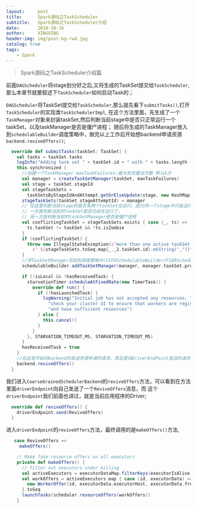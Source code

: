 ```yaml
---
layout:     post
title:      Spark源码之TaskScheduler
subtitle:   Spark源码之TaskScheduler介绍
date:       2018-10-16
author:     XINGXING
header-img: img/post-bg-rwd.jpg
catalog: true
tags:
    - Spark
---
```


>
>Spark源码之TaskScheduler介绍篇
> 


前面`DAGScheduler`将stage划分好之后,又将生成的TaskSet提交给`TaskScheduler`,那么本章节就要叙述下`TaskScheduler`如何启动Task的；



`DAGScheduler`将TaskSet提交给`TaskScheduler`,那么就先看下`submitTasks()`,打开`TaskScheduler`的实现类`TaskSchedulerImpl`,
在这个方法里面，先生成了一个`TaskManager`对象来封装taskSet,然后判断当前stage中是否只正常运行一个taskSet，以及taskManager是否是僵尸进程；
随后将生成的TaskManager放入到`schedulableBuilder`调度策略中，做完以上工作后开始想backend申请资源`backend.reviveOffers()`;

```scala
  override def submitTasks(taskSet: TaskSet) {
    val tasks = taskSet.tasks
    logInfo("Adding task set " + taskSet.id + " with " + tasks.length + " tasks")
    this.synchronized {
      //创建一个TaskManager maxTaskFailures:最大失败重试次数 默认4次
      val manager = createTaskSetManager(taskSet, maxTaskFailures)
      val stage = taskSet.stageId
      val stageTaskSets =
        taskSetsByStageIdAndAttempt.getOrElseUpdate(stage, new HashMap[Int, TaskSetManager])
      stageTaskSets(taskSet.stageAttemptId) = manager
      // 在这里判断当前stage的是否有两个taskSet在运行，因为同一个stage中只能运行一个taskSet
      // 一方面判断当前的TaskSet是否已经在运行了，
      // 另一方面判断当前的taskSetManager是否是僵尸进程
      val conflictingTaskSet = stageTaskSets.exists { case (_, ts) =>
        ts.taskSet != taskSet && !ts.isZombie
      }
      if (conflictingTaskSet) {
        throw new IllegalStateException(s"more than one active taskSet for stage $stage:" +
          s" ${stageTaskSets.toSeq.map{_._2.taskSet.id}.mkString(",")}")
      }
      //将TaskSetManager添加到调度策略中(FIFOSchedulableBuilder/FIARSchedulableBuilder)
      schedulableBuilder.addTaskSetManager(manager, manager.taskSet.properties)

      if (!isLocal && !hasReceivedTask) {
        starvationTimer.scheduleAtFixedRate(new TimerTask() {
          override def run() {
            if (!hasLaunchedTask) {
              logWarning("Initial job has not accepted any resources; " +
                "check your cluster UI to ensure that workers are registered " +
                "and have sufficient resources")
            } else {
              this.cancel()
            }
          }
        }, STARVATION_TIMEOUT_MS, STARVATION_TIMEOUT_MS)
      }
      hasReceivedTask = true
    }
    //在这里开始向backend的发送资源申请的请求，其实是向DriverEndPoint发送的请求
    backend.reviveOffers()
  }
```

我们进入`CoarseGrainedSchedulerBackend`的`reviveOffers`方法，可以看到在方法里面`driverEndpoint`向自己发送了一个`ReviveOffers`消息，而
这个`driverEndpoint`我们前面也讲过，就是当前应用程序的Driver;
```scala
  override def reviveOffers() {
    driverEndpoint.send(ReviveOffers)
  }
```

进入`driverEndpoint`的`reviveOffers`方法，最终调用的是`makeOffers()`方法,

```scala
   case ReviveOffers =>
     makeOffers()
```
```scala
    // Make fake resource offers on all executors
    private def makeOffers() {
      // Filter out executors under killing
      val activeExecutors = executorDataMap.filterKeys(executorIsAlive)
      val workOffers = activeExecutors.map { case (id, executorData) =>
        new WorkerOffer(id, executorData.executorHost, executorData.freeCores)
      }.toSeq
      launchTasks(scheduler.resourceOffers(workOffers))
    }
```



